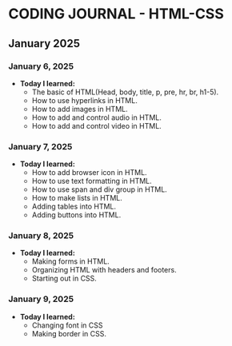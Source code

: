 # CODING JOURNAL - HTML-CSS

## January 2025
### January 6, 2025
- **Today I learned:** 
  - The basic of HTML(Head, body, title, p, pre, hr, br, h1-5).
  - How to use hyperlinks in HTML.
  - How to add images in HTML.
  - How to add and control audio in HTML.
  - How to add and control video in HTML.

### January 7, 2025
- **Today I learned:** 
  - How to add browser icon in HTML.
  - How to use text formatting in HTML.
  - How to use span and div group in HTML.
  - How to make lists in HTML.
  - Adding tables into HTML.
  - Adding buttons into HTML.

### January 8, 2025
- **Today I learned:**
  - Making forms in HTML.
  - Organizing HTML with headers and footers.
  - Starting out in CSS.

### January 9, 2025
- **Today I learned:**
  - Changing font in CSS
  - Making border in CSS.